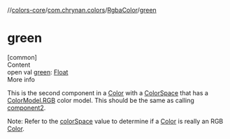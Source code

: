 //[colors-core](../../../index.md)/[com.chrynan.colors](../index.md)/[RgbaColor](index.md)/[green](green.md)



# green  
[common]  
Content  
open val [green](green.md): [Float](https://kotlinlang.org/api/latest/jvm/stdlib/kotlin/-float/index.html)  
More info  


This is the second component in a [Color](../-color/index.md) with a [ColorSpace](../../com.chrynan.colors.space/-color-space/index.md) that has a [ColorModel.RGB](../../com.chrynan.colors.space/-color-model/-r-g-b/index.md) color model. This should be the same as calling [component2](../../../../colors-core/com.chrynan.colors/-rgba-color/component2.md).



Note: Refer to the [colorSpace](index.md#%5Bcom.chrynan.colors%2FRgbaColor%2FcolorSpace%2F%23%2FPointingToDeclaration%2F%5D%2FProperties%2F1316981857) value to determine if a [Color](../-color/index.md) is really an RGB [Color](../-color/index.md).

  



